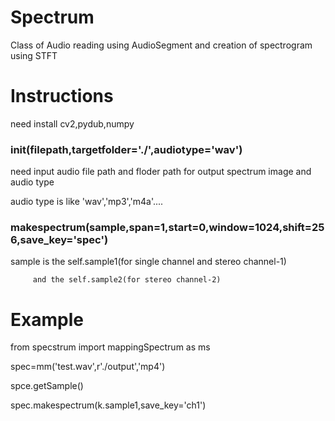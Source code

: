 # Spectrum
Class of Audio reading using AudioSegment and creation of spectrogram using STFT
# Instructions
need install cv2,pydub,numpy

### __init__(filepath,targetfolder='./',audiotype='wav') 

 need input audio file path and floder path for output spectrum image and audio type
 
 
 audio type is like 'wav','mp3','m4a'....


### makespectrum(sample,span=1,start=0,window=1024,shift=256,save_key='spec')


sample is the self.sample1(for single channel and stereo channel-1) 



         and the self.sample2(for stereo channel-2)


# Example

from specstrum import mappingSpectrum as ms


spec=mm('test.wav',r'./output','mp4')


spce.getSample()


spec.makespectrum(k.sample1,save_key='ch1')
